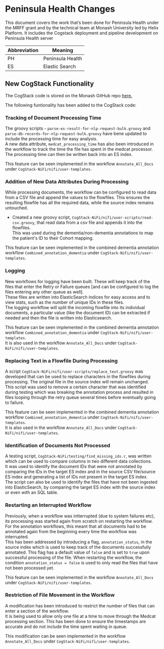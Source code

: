 # Peninsula Health Changes
This document covers the work that’s been done for Peninsula Health under the MRFF grant and by the technical team at Monash University led by Helix Platform. It includes the Cogstack deployment and pipeline development on Peninsula Health server 

| Abbreviation | Meaning |
| ---- | ----|
| PH | Peninsula Health      |
| ES | Elastic Search        |

## New CogStack Functionality
The CogStack code is stored on the Monash GitHub repo [here.](https://github.com/Monash-Cogstack/CogStack-NiFi)

The following funtionality has been added to the CogStack code:   

### Tracking of Document Processing Time
The groovy scripts -  `parse-es-result-for-nlp-request-bulk.groovy` and `parse-db-records-for-nlp-request-bulk.groovy` have bene updated to include the processing time for easy analysis.  
A new data attribute, `medcat_processing_time` has also been introduced in the workflow to track the time the file has spent in the medcat processor. The processing time can then be written back into an ES index.  

This feature can be seen implemented in the workflow `Annotate_All_Docs` under `CogStack-NiFi/nifi/user-templates`.

### Addition of New Data Attributes During Processing
While processing documents, the workflow can be configured to read data from a CSV file and append the values to the flowfiles. This ensures the resulting flowfile has all the required data, while the source index remains untouched.   
* Created a new groovy script, `CogStack-NiFi/nifi/user-scripts/read-csv.groovy`, that read data from a csv file and appends it into the flowfiles.  
This was used during the dementia/non-dementia annotations to map the patient's ID to their Cohort mapping.  

This feature can be seen implemented in the combined dementia annotation workflow `Combined_annotation_dementia` under `CogStack-NiFi/nifi/user-templates`.

### Logging
New workflows for logging have been built. These will keep track of the files that enter the Retry or Failure queues [and can be configured to log the files entering any other queue as well].  
These files are written into ElasticSearch indices for easy access and to view stats, such as the number of unique IDs in these files.  
The logging workflow will split the incoming flowfile into its individual documents, a particular value (like the document ID) can be extracted if needed and then the file is written into Elasticsearch.

This feature can be seen implemented in the combined dementia annotation workflow `Combined_annotation_dementia` under `CogStack-NiFi/nifi/user-templates`.  
It is also used in the workflow `Annotate_All_Docs` under `CogStack-NiFi/nifi/user-templates`.

### Replacing Text in a Flowfile During Processing
A script `CogStack-NiFi/nifi/user-scripts/replace_text.groovy` was developed that can be used to replace characters in the flowfiles during processing. The original file in the source index will remain unchanged.  
This script was used to remove a certain character that was identified during testing which was breaking the annotation process and resulted in files looping through the retry queue several times before eventually going to failure.  

This feature can be seen implemented in the combined dementia annotation workflow `Combined_annotation_dementia` under `CogStack-NiFi/nifi/user-templates`.  
It is also used in the workflow `Annotate_All_Docs` under `CogStack-NiFi/nifi/user-templates`.

### Identification of Documents Not Processed
A testing script, `CogStack-NiFi/testing/find_missing_ids.r`, was written which can be used to compare columns in two different data collections.  
It was used to identify the document IDs that were not annotated by comparing the IDs in the target ES index and in the source CSV file/source ES index and generating a list of IDs not present in the target ES index.  
The script can also be used to identify the files that have not been ingested into ElasticSearch, by comparing the target ES index with the source index or even with an SQL table. 

### Restarting an Interrupted Workflow 
Previously, when a workflow was intterrupted (due to system failures etc), its processing was started again from scratch on restarting the workflow. For the annotation workflows, this meant that all documents had to be annotated again from the beginning every time the workflow was interrupted.  
This has been addressed by introducing a flag, `annotation_status`, in the source index which is used to keep track of the documents successfully annotated. This flag has a default value of `false` and is set to `true` upon successful processing of the file. When restarting the workflow, the condition `annotation_status = false` is used to only read the files that have not been processed yet.  

This feature can be seen implemented in the workflow `Annotate_All_Docs` under `CogStack-NiFi/nifi/user-templates`.

### Restriction of File Movement in the Workflow
A modification has been introduced to restrict the number of files that can enter a section of the workflow.  
It is being used to allow only one file at a time to move through the Medcat processing section. This has been done to ensure the timestamps are accurate and do not include the time spent waiting in queue. 

This modification can be seen implemented in the workflow `Annotate_All_Docs` under `CogStack-NiFi/nifi/user-templates`.
 



